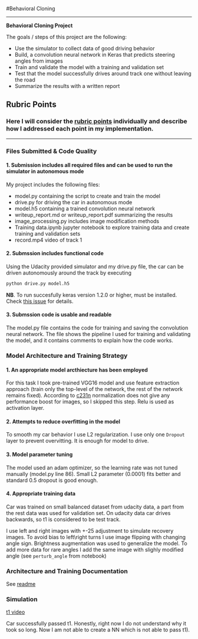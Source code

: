 #Behavioral Cloning

---

**Behavioral Cloning Project**

The goals / steps of this project are the following:
* Use the simulator to collect data of good driving behavior
* Build, a convolution neural network in Keras that predicts steering angles from images
* Train and validate the model with a training and validation set
* Test that the model successfully drives around track one without leaving the road
* Summarize the results with a written report

## Rubric Points
### Here I will consider the [rubric points](https://review.udacity.com/#!/rubrics/432/view) individually and describe how I addressed each point in my implementation.  

---
### Files Submitted & Code Quality

#### 1. Submission includes all required files and can be used to run the simulator in autonomous mode

My project includes the following files:
* model.py containing the script to create and train the model
* drive.py for driving the car in autonomous mode
* model.h5 containing a trained convolution neural network 
* writeup_report.md or writeup_report.pdf summarizing the results
* image_processing.py includes image modification methods
* Training data.ipynb jupyter notebook to explore training data and create training and validation sets
* record.mp4 video of track 1

#### 2. Submssion includes functional code
Using the Udacity provided simulator and my drive.py file, the car can be driven autonomously around the track by executing 
```sh
python drive.py model.h5
```
**NB**. To run succesfully keras version 1.2.0 or higher, must be installed. Check [this issue](https://github.com/fchollet/keras/issues/4792) for details.

#### 3. Submssion code is usable and readable

The model.py file contains the code for training and saving the convolution neural network. The file shows the pipeline I used for training and validating the model, and it contains comments to explain how the code works.

### Model Architecture and Training Strategy

#### 1. An appropriate model arcthiecture has been employed

For this task I took pre-trained VGG16 model and use feature extraction approach (train only the top-level of the network, the rest of the network remains fixed). According to [c231n](https://www.youtube.com/playlist?list=PLkt2uSq6rBVctENoVBg1TpCC7OQi31AlC) normalization does not give any performance boost for images, so I skipped this step. Relu is used as activation layer.

#### 2. Attempts to reduce overfitting in the model

To smooth my car behavior I use L2 regularization. I use only one `Dropout` layer to prevent overvitting. It is enough for model to drive. 

#### 3. Model parameter tuning

The model used an adam optimizer, so the learning rate was not tuned manually (model.py line 86). Small L2 parameter (0.0001) fits better and standard 0.5 dropout is good enough.

#### 4. Appropriate training data

Car was trained on small balanced dataset from udacity data, a part from the rest data was used for validation set. On udacity data car drives backwards, so t1 is considered to be test track.

I use left and right images with +-25 adjustment to simulate recovery images. To avoid bias to left\right turns I use image flipping with changing angle sign. Brightness augmentation was used to generalize the model. To add more data for rare angles I add the same image with slighly modified angle (see `perturb_angle` from notebook)


### Architecture and Training Documentation

See [readme](https://github.com/Helen1987/CarND-Behavioral-Cloning-P3/blob/master/README.md)

### Simulation

[t1 video](https://github.com/Helen1987/CarND-Behavioral-Cloning-P3/blob/master/record.mp4)

Car successfully passed t1. Honestly, right now I do not understand why it took so long. Now I am not able to create a NN which is not able to pass t1). 
